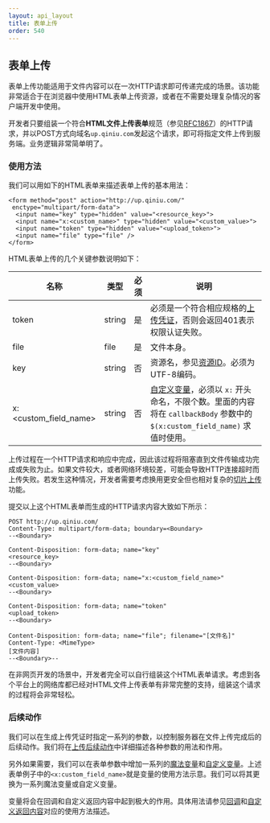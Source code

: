 ```yaml
---
layout: api_layout
title: 表单上传
order: 540
---
```

<a name="form-upload"></a>
## 表单上传

表单上传功能适用于文件内容可以在一次HTTP请求即可传递完成的场景。该功能非常适合于在浏览器中使用HTML表单上传资源，或者在不需要处理复杂情况的客户端开发中使用。

开发者只要组装一个符合**HTML文件上传表单**规范（参见[RFC1867](http://www.ietf.org/rfc/rfc1867.txt)）的HTTP请求，并以POST方式向域名`up.qiniu.com`发起这个请求，即可将指定文件上传到服务端。业务逻辑非常简单明了。

<a name="form-upload-usage"></a>
### 使用方法

我们可以用如下的HTML表单来描述表单上传的基本用法：

```
<form method="post" action="http://up.qiniu.com/"
 enctype="multipart/form-data">
  <input name="key" type="hidden" value="<resource_key>">
  <input name="x:<custom_name>" type="hidden" value="<custom_value>">
  <input name="token" type="hidden" value="<upload_token>">
  <input name="file" type="file" />
</form>
```

HTML表单上传的几个关键参数说明如下：

名称        | 类型   | 必须 | 说明
------------|--------|------|-------------------------------------
token       | string | 是   | 必须是一个符合相应规格的[上传凭证]()，否则会返回401表示权限认证失败。
file        | file   | 是   | 文件本身。
key         | string | 否   | 资源名，参见[资源ID]()。必须为UTF-8编码。
x:\<custom_field_name\> | string | 否 | [自定义变量](#xVariables)，必须以 `x:` 开头命名，不限个数。里面的内容将在 `callbackBody` 参数中的 `$(x:custom_field_name)` 求值时使用。

上传过程在一个HTTP请求和响应中完成，因此该过程将阻塞直到文件传输成功完成或失败为止。如果文件较大，或者网络环境较差，可能会导致HTTP连接超时而上传失败。若发生这种情况，开发者需要考虑换用更安全但也相对复杂的[切片上传]()功能。

提交以上这个HTML表单而生成的HTTP请求内容大致如下所示：

```
POST http://up.qiniu.com/
Content-Type: multipart/form-data; boundary=<Boundary>
--<Boundary>

Content-Disposition: form-data; name="key"
<resource_key>
--<Boundary>

Content-Disposition: form-data; name="x:<custom_field_name>"
<custom_value>
--<Boundary>

Content-Disposition: form-data; name="token"
<upload_token>
--<Boundary>

Content-Disposition: form-data; name="file"; filename="[文件名]"
Content-Type: <MimeType>
[文件内容]
--<Boundary>--
```

在非网页开发的场景中，开发者完全可以自行组装这个HTML表单请求。考虑到各个平台上的网络库都已经对HTML文件上传表单有非常完整的支持，组装这个请求的过程将会非常轻松。

<a name="form-upload-response"></a>
### 后续动作

我们可以在生成上传凭证时指定一系列的参数，以控制服务器在文件上传完成后的后续动作。我们将在[上传后续动作]()中详细描述各种参数的用法和作用。

另外如果需要，我们可以在表单参数中增加一系列的[魔法变量]()和[自定义变量]()。上述表单例子中的`<x:custom_field_name>`就是变量的使用方法示意。我们可以将其更换为一系列魔法变量或自定义变量。

变量将会在回调和自定义返回内容中起到极大的作用。具体用法请参见[回调]()和[自定义返回内容]()对应的使用方法描述。
